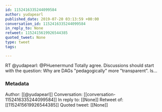 ```yaml
---
id: 1152416335244099584
author: yudapearl
published_date: 2019-07-20 03:13:59 +00:00
conversation_id: 1152416335244099584
in_reply_to: None
retweet: 1152415619926544385
quoted_tweet: None
type: tweet
tags:

---
```


RT @yudapearl: @PHuenermund Totally agree. Discussions should start with the question: Why are DAGs "pedagogically" more "transparent". Is…

### Metadata

Author: [[@yudapearl]]
Conversation: [[conversation-1152416335244099584]]
In reply to: [[None]]
Retweet of: [[1152415619926544385]]
Quoted tweet: [[None]]
